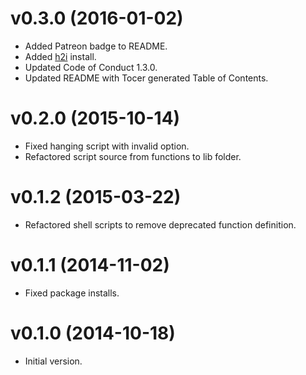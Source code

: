# v0.3.0 (2016-01-02)

- Added Patreon badge to README.
- Added [h2i](https://github.com/bradfitz/http2/tree/master/h2i) install.
- Updated Code of Conduct 1.3.0.
- Updated README with Tocer generated Table of Contents.

# v0.2.0 (2015-10-14)

- Fixed hanging script with invalid option.
- Refactored script source from functions to lib folder.

# v0.1.2 (2015-03-22)

- Refactored shell scripts to remove deprecated function definition.

# v0.1.1 (2014-11-02)

- Fixed package installs.

# v0.1.0 (2014-10-18)

- Initial version.
